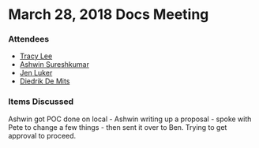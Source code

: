 # March 28, 2018 Docs Meeting

### Attendees

* [Tracy Lee](http://github.com/ladyleet)
* [Ashwin Sureshkumar](http://github.com/ashwin-sureshkumar)
* [Jen Luker](http://github.com/knittingcodemonkey)
* [Diedrik De Mits](http://github.com/diedrikdm)

### Items Discussed

Ashwin got POC done on local - Ashwin writing up a proposal - spoke with Pete to change a few things - then sent it over to Ben. Trying to get approval to proceed. 
